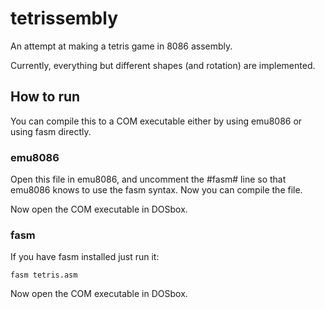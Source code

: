 # tetrissembly

An attempt at making a tetris game in 8086 assembly.

Currently, everything but different shapes (and rotation) are implemented.

## How to run

You can compile this to a COM executable either by using emu8086 or using fasm directly.

### emu8086

Open this file in emu8086, and uncomment the #fasm# line so that emu8086 knows to use the fasm syntax. Now you can compile the file.

Now open the COM executable in DOSbox.

### fasm

If you have fasm installed just run it:

```
fasm tetris.asm
```

Now open the COM executable in DOSbox.

